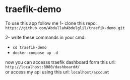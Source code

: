 # traefik-demo
To use this app follow me
1- clone this repo: `https://github.com/AbdullahAbdelglil/traefik-demo.git`

2- write these commands in your cmd: <br>
  - `cd traefik-demo` <br> 
  - `docker-compose up -d` <br>
 
 now you can accesss traefik dashboard form this url: `http://localhost:8080/dashboard#/` <br>
 or access my api using this url: `localhost/account`
